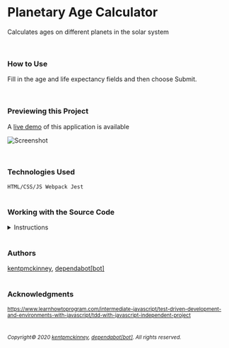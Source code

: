 
# Planetary Age Calculator

Calculates ages on different planets in the solar system

<br/>

### How to Use
Fill in the age and life expectancy fields and then choose Submit.

<br/>

### Previewing this Project
A [live demo](https://kentpmckinney.github.io/epi-age-calculator) of this application is available

![Screenshot](http://kentpmckinney.github.io/epi-age-calculator/epi-age-calculator.gif)

<br/>

### Technologies Used

<code>HTML/CSS/JS
Webpack
Jest</code>
<br/>
<br/>

### Working with the Source Code

<details markdown="1">
<summary>Instructions</summary>

<br/>
The following are suggestions to help set up a development environment for this project. The actual steps needed may differ slightly depending on the operating system and other factors.

<br/>
<br/>

### Prerequisites

The following software must be installed and properly configured on the target machine. 



* Git (recommended)
* An updated web browser (Internet Explorer may not be compatible)
<br/>

### Setting up a Development Environment

The following steps are meant to be a quick way to get the project up and running.

1. Download a copy of the source code from: https://github.com/kentpmckinney/epi-age-calculator or clone using the repository link: https://github.com/kentpmckinney/epi-age-calculator.git
<br/>





</details>

<br/>

### Authors

[kentpmckinney](https://github.com/kentpmckinney), [dependabot[bot]](https://github.com/apps/dependabot)
<br/>
<br/>

### Acknowledgments

<sub markdown="1">https://www.learnhowtoprogram.com/intermediate-javascript/test-driven-development-and-environments-with-javascript/tdd-with-javascript-independent-project</sub>
<br/>
<br/>

###### <sub markdown="1">Copyright&copy; 2020 [kentpmckinney](https://github.com/kentpmckinney), [dependabot[bot]](https://github.com/apps/dependabot). All rights reserved.</sub>